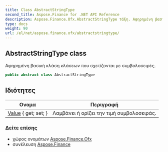 ```yaml
---
title: Class AbstractStringType
second_title: Aspose.Finance for .NET API Reference
description: Aspose.Finance.Ofx.AbstractStringType τάξη. Αφηρημένη βασική κλάση κλάσεων που σχετίζονται με συμβολοσειρές.
type: docs
weight: 90
url: /el/net/aspose.finance.ofx/abstractstringtype/
---
```

## AbstractStringType class

Αφηρημένη βασική κλάση κλάσεων που σχετίζονται με συμβολοσειρές.

```csharp
public abstract class AbstractStringType
```

## Ιδιότητες

| Ονομα | Περιγραφή |
| --- | --- |
| [Value](../../aspose.finance.ofx/abstractstringtype/value/) { get; set; } | Λαμβάνει ή ορίζει την τιμή συμβολοσειράς. |

### Δείτε επίσης

* χώρος ονομάτων [Aspose.Finance.Ofx](../../aspose.finance.ofx/)
* συνέλευση [Aspose.Finance](../../)


